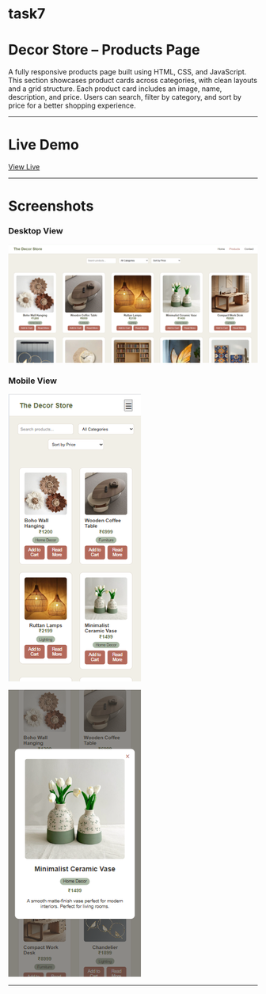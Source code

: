 # task7

# Decor Store – Products Page
A fully responsive products page built using HTML, CSS, and JavaScript. This section showcases product cards across categories, with clean layouts and a grid structure. Each product card includes an image, name, description, and price. Users can search, filter by category, and sort by price for a better shopping experience.

---

# Live Demo

[ View Live]()

---

# Screenshots

### Desktop View

![Desktop Screenshot](images/ss1.png)

### Mobile View

![Mobile Screenshot](images/ss3.png)

![Mobile Screenshot](images/ss2.png)

---
